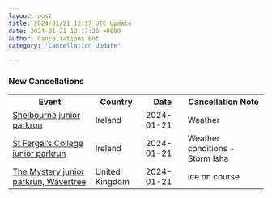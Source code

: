 ```yaml
---
layout: post
title: 2024/01/21 12:17 UTC Update
date: 2024-01-21 12:17:26 +0000
author: Cancellations Bot
category: 'Cancellation Update'

---
```


<h3>New Cancellations</h3>
<div class='hscrollable'>
<table style='width: 100%'>
    <tr>
        <th>Event</th>
        <th>Country</th>
        <th>Date</th>
        <th>Cancellation Note</th>
    </tr>
    <tr>
        <td><a href="https://www.parkrun.ie/shelbourne-juniors">Shelbourne junior parkrun</a></td>
        <td>Ireland</td>
        <td>2024-01-21</td>
        <td>Weather</td>
    </tr>
    <tr>
        <td><a href="https://www.parkrun.ie/stfergalscollege-juniors">St Fergal’s College junior parkrun</a></td>
        <td>Ireland</td>
        <td>2024-01-21</td>
        <td>Weather conditions - Storm Isha</td>
    </tr>
    <tr>
        <td><a href="https://www.parkrun.org.uk/themystery-juniors">The Mystery junior parkrun, Wavertree</a></td>
        <td>United Kingdom</td>
        <td>2024-01-21</td>
        <td>Ice on course</td>
    </tr>
</table>
</div>
